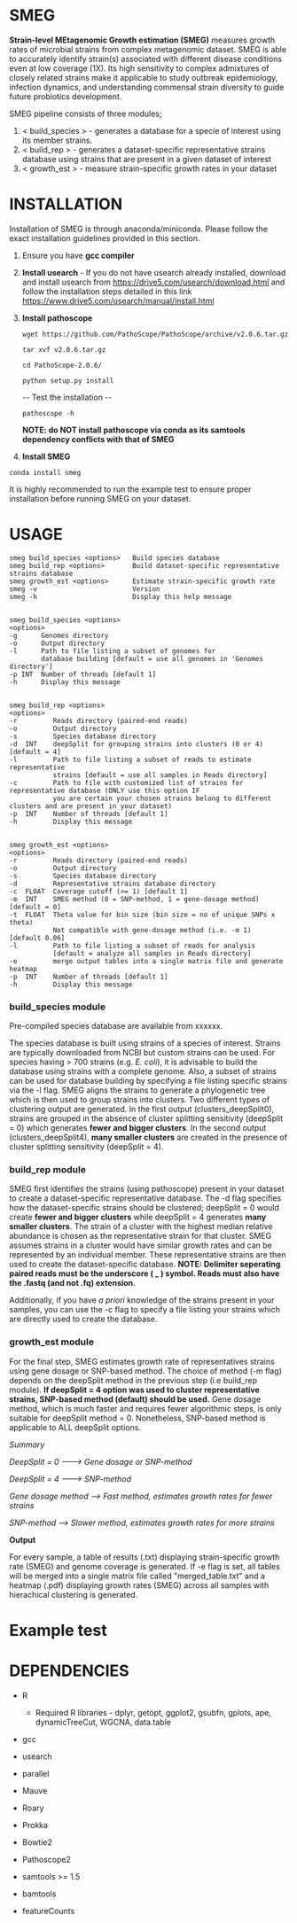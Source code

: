 # SMEG
**Strain-level MEtagenomic Growth estimation (SMEG)** measures growth rates of microbial strains from complex metagenomic dataset. SMEG is able to accurately identify strain(s) associated with different disease conditions even at low coverage (1X). Its high sensitivity to complex admixtures of closely related strains make it applicable to study outbreak epidemiology, infection dynamics, and understanding commensal strain diversity to guide future probiotics development.

SMEG pipeline consists of three modules;

1. < build_species > - generates a database for a specie of interest using its member strains.
2. < build_rep > - generates a dataset-specific representative strains database using strains that are present in a given dataset of interest   
3. < growth_est > - measure strain-specific growth rates in your dataset

# INSTALLATION
Installation of SMEG is through anaconda/miniconda. Please follow the exact installation guidelines provided in this section.

1.    Ensure you have **gcc compiler**

2.    **Install usearch**  - If you do not have usearch already installed, download and install usearch from https://drive5.com/usearch/download.html and follow the installation steps detailed in this link https://www.drive5.com/usearch/manual/install.html

3.    **Install pathoscope**
 
      `wget https://github.com/PathoScope/PathoScope/archive/v2.0.6.tar.gz`
      
      `tar xvf v2.0.6.tar.gz`
      
      `cd PathoScope-2.0.6/`
      
      `python setup.py install`
      
      -- Test the installation --
      
      `pathoscope -h`
      
      **NOTE: do NOT install pathoscope via conda as its samtools dependency conflicts with that of SMEG**
                
4.    **Install SMEG**

`conda install smeg`

It is highly recommended to run the example test to ensure proper installation before running SMEG on your dataset.

# USAGE

    smeg build_species <options>   Build species database
    smeg build_rep <options>       Build dataset-specific representative strains database
    smeg growth_est <options>      Estimate strain-specific growth rate
    smeg -v                        Version
    smeg -h                        Display this help message


    smeg build_species <options>
    <options>
    -g      Genomes directory
    -o      Output directory
    -l      Path to file listing a subset of genomes for
            database building [default = use all genomes in 'Genomes directory']
    -p INT  Number of threads [default 1]
    -h      Display this message


    smeg build_rep <options>
    <options>
    -r         Reads directory (paired-end reads)
    -o         Output directory
    -s         Species database directory
    -d  INT    deepSplit for grouping strains into clusters (0 or 4) [default = 4]
    -l         Path to file listing a subset of reads to estimate representative
               strains [default = use all samples in Reads directory]
    -c         Path to file with customized list of strains for representative database (ONLY use this option IF
               you are certain your chosen strains belong to different clusters and are present in your dataset)
    -p  INT    Number of threads [default 1]
    -h         Display this message


    smeg growth_est <options>
    <options>
    -r         Reads directory (paired-end reads)
    -o         Output directory
    -s         Species database directory
    -d         Representative strains database directory
    -c  FLOAT  Coverage cutoff (>= 1) [default 1]
    -m  INT    SMEG method (0 = SNP-method, 1 = gene-dosage method) [default = 0]
    -t  FLOAT  Theta value for bin size (bin size = no of unique SNPs x theta)
               Not compatible with gene-dosage method (i.e. -m 1)  [default 0.06]
    -l         Path to file listing a subset of reads for analysis
               [default = analyze all samples in Reads directory]
    -e         merge output tables into a single matrix file and generate heatmap
    -p  INT    Number of threads [default 1]
    -h         Display this message


### build_species module #

Pre-compiled species database are available from xxxxxx. 

The species database is built using strains of a species of interest. Strains are typically downloaded from NCBI but custom strains can be used. For species having > 700 strains (e.g. *E. coli*), it is advisable to build the database using strains with a complete genome. Also, a subset of strains can be used for database building by specifying a file listing specific strains via the -l flag. SMEG aligns the strains to generate a phylogenetic tree which is then used to group strains into clusters. Two different types of clustering output are generated. In the first output (clusters_deepSplit0), strains are grouped in the absence of cluster splitting sensitivity (deepSplit = 0) which generates **fewer and bigger clusters**. In the second output (clusters_deepSplit4), **many smaller clusters** are created in the presence of cluster splitting sensitivity (deepSplit = 4).  


### build_rep module # 

SMEG first identifies the strains (using pathoscope) present in your dataset to create a dataset-specific representative database. The -d flag specifies how the dataset-specific strains should be clustered; deepSplit = 0 would create **fewer and bigger clusters** while deepSplit = 4 generates **many smaller clusters**. The strain of a cluster with the highest median relative abundance is chosen as the representative strain for that cluster. SMEG assumes strains in a cluster would have similar growth rates and can be represented by an individual member. These representative strains are then used to create the dataset-specific database. **NOTE: Delimiter seperating paired reads must be the underscore ( _ ) symbol.  Reads must also have the .fastq (and not .fq) extension.**  

Additionally, if you have *a priori* knowledge of the strains present in your samples, you can use the -c flag to specify a file listing your strains which are directly used to create the database.    

### growth_est module #

For the final step, SMEG estimates growth rate of representatives strains using gene dosage or SNP-based method. The choice of method (-m flag) depends on the deepSplit method in the previous step (i.e build_rep module). **If deepSplit = 4 option was used to cluster representative strains, SNP-based method (default) should be used.** Gene dosage method, which is much faster and requires fewer algorithmic steps, is only suitable for deepSplit method = 0. Nonetheless, SNP-based method is applicable to ALL deepSplit options.   

*Summary*

*DeepSplit = 0 ---> Gene dosage or SNP-method*

*DeepSplit = 4 ---> SNP-method*

*Gene dosage method --> Fast method, estimates growth rates for fewer strains*

*SNP-method --> Slower method, estimates growth rates for more strains*

**Output**

For every sample, a table of results (.txt) displaying strain-specific growth rate (SMEG) and genome coverage is generated. If -e flag is set, all tables will be merged into a single matrix file called "merged_table.txt" and a heatmap (.pdf) displaying growth rates (SMEG) across all samples with hierachical clustering is generated.


# Example test

# DEPENDENCIES
- R 
    - Required R libraries - 
    dplyr,
    getopt,
    ggplot2,
    gsubfn,
    gplots,
    ape,
    dynamicTreeCut,
    WGCNA,
    data.table
    
- gcc 
- usearch 
- parallel 
- Mauve 
- Roary 
- Prokka 
- Bowtie2 
- Pathoscope2 
- samtools >= 1.5 
- bamtools
- featureCounts
